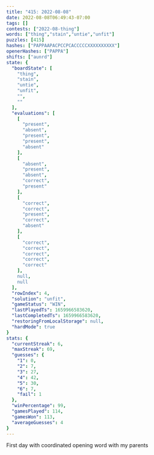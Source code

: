 ```yaml
---
title: "415: 2022-08-08"
date: 2022-08-08T06:49:43-07:00
tags: []
contests: ["2022-08-thing"]
words: ["thing","stain","untie","unfit"]
puzzles: [415]
hashes: ["PAPPAAPACPCCPCACCCCCXXXXXXXXXX"]
openerHashes: ["PAPPA"]
shifts: ["aunrd"]
state: {
  "boardState": [
    "thing",
    "stain",
    "untie",
    "unfit",
    "",
    ""
  ],
  "evaluations": [
    [
      "present",
      "absent",
      "present",
      "present",
      "absent"
    ],
    [
      "absent",
      "present",
      "absent",
      "correct",
      "present"
    ],
    [
      "correct",
      "correct",
      "present",
      "correct",
      "absent"
    ],
    [
      "correct",
      "correct",
      "correct",
      "correct",
      "correct"
    ],
    null,
    null
  ],
  "rowIndex": 4,
  "solution": "unfit",
  "gameStatus": "WIN",
  "lastPlayedTs": 1659966583620,
  "lastCompletedTs": 1659966583620,
  "restoringFromLocalStorage": null,
  "hardMode": true
}
stats: {
  "currentStreak": 6,
  "maxStreak": 69,
  "guesses": {
    "1": 0,
    "2": 7,
    "3": 27,
    "4": 42,
    "5": 30,
    "6": 7,
    "fail": 1
  },
  "winPercentage": 99,
  "gamesPlayed": 114,
  "gamesWon": 113,
  "averageGuesses": 4
}
---
```


<!-- more -->
First day with coordinated opening word with my parents
